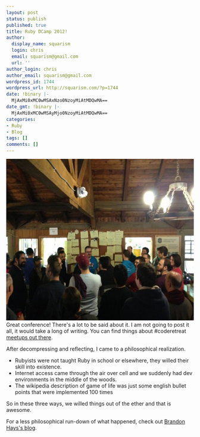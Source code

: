 ```yaml
---
layout: post
status: publish
published: true
title: Ruby DCamp 2012!
author:
  display_name: squarism
  login: chris
  email: squarism@gmail.com
  url: ''
author_login: chris
author_email: squarism@gmail.com
wordpress_id: 1744
wordpress_url: http://squarism.com/?p=1744
date: !binary |-
  MjAxMi0xMC0wMSAxNzo0NzoyMiAtMDQwMA==
date_gmt: !binary |-
  MjAxMi0xMC0wMSAyMjo0NzoyMiAtMDQwMA==
categories:
- Ruby
- Blog
tags: []
comments: []
---
```

<p><img src="/uploads/2012/10/rubydcamp_2012-580x434.jpg" alt="" title="rubydcamp_2012" width="580" height="434" class="aligncenter size-large wp-image-1747" />
Great conference!  There's a lot to be said about it.  I am not going to post it all, it would take a long of writing.  You can find things about #coderetreat <a href="http://coderetreat.org/profiles/blogs/coderetreat-london-29-09-12">meetups out there</a>.</p>
<p>After decompressing and reflecting, I came to a philosophical realization.</p>
<ul>
<li>Rubyists were not taught Ruby in school or elsewhere, they willed their skill into existence.</li>
<li>Internet access came through the air over cell and we suddenly had dev environments in the middle of the woods.</li>
<li>The wikipedia description of game of life was just some english bullet points that were implemented 100 times</li>
</ul></p>
<p>So in these three ways, we willed things out of the ether and that is awesome.</p>
<p>For a less philosophical run-down of what happened, check out <a href="http://brandonhays.com/blog/2012/10/04/ruby-dcamp-what-i-learned-on-summer-vacation/">Brandon Hays's blog</a>.</p>
